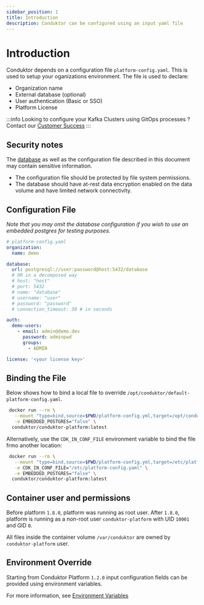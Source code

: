 ```yaml
---
sidebar_position: 1
title: Introduction
description: Conduktor can be configured using an input yaml file
---
```


# Introduction
Conduktor depends on a configuration file `platform-config.yaml`. This is used to setup your oganizations environment. The file is used to declare:

- Organization name
- External database (optional)
- User authentication (Basic or SSO)
- Platform License

:::info
Looking to configure your Kafka Clusters using GitOps processes ?   
Contact our [Customer Success](mailto:support@conduktor.io?subject=I%20Want%20GitOps)
:::

## Security notes

The [database](./database.md) as well as the configuration file described in this document may contain sensitive information.

- The configuration file should be protected by file system permissions.
- The database should have at-rest data encryption enabled on the data volume and have limited network connectivity.
 
## Configuration File

_Note that you may omit the database configuration if you wish to use an embedded postgres for testing purposes._

```yaml
# platform-config.yaml
organization:
  name: demo

database:
  url: postgresql://user:password@host:5432/database
  # OR in a decomposed way
  # host: "host"
  # port: 5432
  # name: "database"
  # username: "user"
  # password: "password"
  # connection_timeout: 30 # in seconds

auth:
  demo-users:
    - email: admin@demo.dev
      password: adminpwd
      groups:
        - ADMIN

license: '<your license key>'
```

## Binding the File

Below shows how to bind a local file to override `/opt/conduktor/default-platform-config.yaml`.

```bash
 docker run --rm \
   --mount "type=bind,source=$PWD/platform-config.yml,target=/opt/conduktor/default-platform-config.yaml" \
   -e EMBEDDED_POSTGRES="false" \
  conduktor/conduktor-platform:latest
```

Alternatively, use the `CDK_IN_CONF_FILE` environment variable to bind the file frmo another location:

```bash
 docker run --rm \
   --mount "type=bind,source=$PWD/platform-config.yml,target=/etc/platform-config.yaml" \
   -e CDK_IN_CONF_FILE="/etc/platform-config.yaml" \
   -e EMBEDDED_POSTGRES="false" \
  conduktor/conduktor-platform:latest
```

## Container user and permissions

Before platform `1.8.0`, platform was running as root user. 
After `1.8.0`, platform is running as a non-root user `conduktor-platform` with UID `10001` and GID `0`.

All files inside the container volume `/var/conduktor` are owned by `conduktor-platform` user. 

## Environment Override

Starting from Conduktor Platform `1.2.0` input configuration fields can be provided using environment variables.

For more information, see [Environment Variables](./env-variables)
